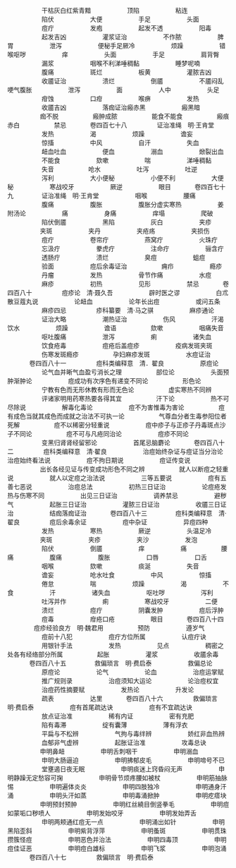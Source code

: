 <!-- { "loadSidebar": true } -->
　　 　　　 干枯灰白红紫青黯
　　 　　　 顶陷
　　 　　　 粘连
　　 　　　 陷伏
　　 　　　 大便
　　 　　　 手足
　　 　　　 头面
　　 　　　 痘疔
　　 　　　 发疱
　　 　　　 起发不透
　　 　　　 阳毒
　　 　　　 起发吉凶
　　 　　　 灌浆证治
　　 　　　 不作脓
　　 　　　 脾胃
　　 　　　 泄泻
　　 　　　 便秘手足厥冷
　　 　　　 烦躁
　　 　　　 错喉呕哕
　　 　　　 痒
　　 　　　 头面
　　 　　　 手足
　　 　　　 肩背臀
　　 　　　 漏浆
　　 　　　 咽喉不利涕唾稠黏
　　 　　　 睡梦呢喃
　　 　　　 腹痛
　　 　　　 斑烂
　　 　　　 板黄
　　 　　　 灌脓吉凶
　　 　　　 收靥证治
　　 　　　 溃烂
　　 　　　 倒靥
　　 　　　 不靥闷乱哽气腹胀
　　 　　　 泄泻
　　 　　　 面
　　 　　　 人中
　　 　　　 头足
　　 　　　 疳蚀
　　 　　　 口疳
　　 　　　 喉痹
　　 　　　 发热
　　 　　　 收靥吉凶
　　 　　　 落痂证治瘢赤黑
　　 　　　 瘢黑暗
　　　　　  痂不脱
　　　　　  瘢肿成脓
　　　　　  能食不能食
　　　　　  瘢痕赤白
　　　　　  禁忌
　　 　 卷四百七十八
　　 　　 证治准绳　明·王肯堂
　　 　　　 发热
　　 　　　 渴
　　 　　　 烦躁
　　 　　　 谵妄
　　 　　　 惊搐
　　 　　　 中风
　　 　　　 自汗
　　 　　　 失血
　　 　　　 衄血吐血
　　 　　　 便血
　　 　　　 溺血
　　 　　　 焮裂出血
　　 　　　 不能食
　　 　　　 欬嗽
　　 　　　 喘
　　 　　　 涕唾稠黏
　　 　　　 失音
　　　　　  呛水
　　 　　　 吐泻
　　 　　　 吐逆
　　 　　　 泻利
　　 　　　 大小便秘
　　 　　　 小便不利
　　 　　　 大便秘
　　 　　　 寒战咬牙
　　 　　　 厥逆
　　 　　　 眼目
　　 　 卷四百七十九
　　　　  证治准绳　明·王肯堂
　　 　　　 咽喉
　　 　　　 腰痛
　　 　　　 腹痛
　　 　　　 腹胀
　　 　　　 腹胀分虚实寒热
　　 　　　 姜附汤论
　　 　　　 痛
　　 　　　 身痛
　　 　　　 痒塌
　　 　　　 爬破
　　 　　　 陷伏倒靥
　　 　　　 黑陷
　　 　　　 灰白
　　 　　　 夹疹
　　　　　  夹斑
　　 　　　 夹丹
　　 　　　 夹疮疡
　　 　　　 夹损伤
　　 　　　 痘疔
　　 　　　 卷帘疔
　　 　　　 燕窝疔
　　 　　　 火珠疔
　　 　　　 忘汲疔
　　 　　　 豢虎疔
　　 　　　 注命疔
　　 　　　 骊含疔
　　 　　　 透肠疔
　　 　　　 溃烂
　　 　　　 臭痘
　　 　　　 蛆痘
　　 　　　 验面
　　 　　　 痘后余毒证治
　　　　　  痈疖
　　 　　　 瘾疹
　　 　　　 丹瘤
　　 　　　 发热
　　 　　　 骨节作痛
　　 　　　 水痘
　　 　　　 麻疹
　　 　　　 初热
　　 　　　 见形
　　 　　　 禁忌
　　 　 卷四百八十
　　 　　 痘疹论　清·聂久吾
　　 　　　 辟时医之谬
　　 　　　 白朮散豆蔻丸说
　　 　　　 论衄血
　　 　　　 论年长出痘
　　 　　　 或问五条
　　 　　　 麻疹四忌
　　 　　 疹科纂要　清·马之骐
　　 　　　 麻疹通论
　　 　　　 证治大略
　　 　　　 潮热证治
　　 　　　 伤风
　　 　　　 汗渴饮水
　　 　　　 烦躁
　　 　　　 谵语
　　　　　  欬嗽
　　 　　　 咽痛失音
　　 　　　 呕吐腹痛
　　 　　　 泄泻
　　 　　　 痢
　　 　　　 诸失血
　　 　　　 饮食疮毒
　　 　　　 痘疮后盖痘疹
　　 　　　 疫病发斑夹斑
　　 　　　 伤寒发斑瘾疹
　　　　　  孕妇麻疹发斑
　　 　　　 水痘证治
　　 　 卷四百八十一
　　 　　 痘科类编释意　清．翟良
　　 　　　 原痘论
　　 　　　 论气血并晰气血盈亏消长之理　　 　　　 部位论
　　 　　　 头面预肿渐肿论
　　 　　　 痘成功有次序色有递变不同论　　 　　　 形色论
　　 　　　 宁教有色而无形休教有形而无色论　　 　　　 虚实寒热不同辨
　　 　　　 评诸家明用药寒热要各得其宜　　 　　　 汗下论
　　 　　　 热不可尽除说
　　 　　　 解毒化毒论
　　 　　　 痘不为害惟毒为害论
　　　　　  痘有成色当就其成色而成就之治法不可执一论　　 　　　 气尊血分者生毒参阳位者死解　　 　　　 痘不以稀密分轻重说
　　 　　　 痘中疹子与正疹子丹毒斑点沙子不同论　　 　　　 痘不可与凡疮同治论
　　 　　　 痘疹不同论
　　 　　　 变黑归肾肾经留邪论
　　 　　　 首尾忌脑麝论
　　 　 卷四百八十二
　　 　　 痘科类编释意　清·翟良
　　 　　　 治痘始终杂证与痘证当分治论　　 　　　 治痘始终看法说
　　 　　　 痘不拘日期说
　　 　　　 痘证传变说
　　　　　  出长各经见证与传变成功形色不同之辨　　 　　　 就人以断痘之轻重说
　　 　　　 就人以定痘之治法说
　　 　　　 三等五要说
　　 　　　 痘有五善七恶说
　　 　　　 治痘总法
　　 　　　 初热三日证治
　　 　　　 论痘疮发热与伤寒不同
　　 　　　 出见三日证治
　　 　　　 调养禁忌
　　 　　　 避秽气
　　 　　　 起胀三日证治
　　 　　　 灌脓三日证治
　　 　　　 收靥三日证治
　　 　　　 结痂落痂证治
　　 　 卷四百八十三
　　　　  痘科类编释意　清·翟良
　　 　　     痘后余毒余证
　　 　　　 痘中杂证
　　 　　　 异痘四种
　　 　　　 发热
　　 　　　 寒热
　　 　　　 厥逆
　　 　　　 头温足冷
　　　　　  夹斑
　　 　　　 夹疹
　　 　　　 夹沙
　　 　　　 发泡
　　 　　　 陷伏
　　 　　　 倒靥
　　 　　　 痒
　　 　　　 痛
　　　　　  腰痛
　　 　　　 腹痛
　　 　　　 腹胀
　　 　　　 口唇
　　 　　　 口舌
　　 　　　 咽喉
　　 　　　 欬嗽
　　 　　　 痰涎
　　 　　　 失音
　　 　　　 谵妄
　　 　　　 呛水吐食
　　 　　　 中风
　　 　　　 惊搐
　　 　　　 倦怠
　　 　　　 喘
　　 　　　 烦躁
　　 　　　 渴
　　 　　　 不食
　　 　　　 汗
　　 　　　 诸失血
　　 　　　 呕吐哕
　　 　　　 泻利
　　 　　　 吐泻并作
　　 　　　 痢
　　 　　　 寒战咬牙
　　 　　　 二便
　　 　　　 溃烂
　　 　　　 痘疔
　　 　　　 阴囊发肿
　　 　　　 痘后浮肿
　　 　　　 痘毒
　　 　　　 疳疮口疮
　　 　　　 眼目
　　 　 卷四百八十四
　　　　  痘疹经验良方　明·魏君用　　 　　　 预防
　　 　　　 遵岁气
　　 　　　 痘前十八犯
　　 　　　 痘疔方位所属
　　 　　　 认痘疔诀
　　 　　　 用银针手法
　　 　　　 发热
　　 　　　 见点
　　 　　　 稠密之处各有经络部分所属　　 　　　 起胀
　　 　　　 灌浆
　　 　　　 收靥余毒
　　 　 卷四百八十五
　　　　  救偏琐言　明·费启泰
　　 　　　 救偏总论
　　 　　　 原痘论
　　 　　　 论气
　　 　　　 论血
　　 　　　 治痘运掌赋
　　 　　　 推广规则录
　　 　　　 治痘须知大运论
　　 　　　 论治痘权宜
　　 　　　 治痘药性摘要赋
　　 　　　 发热论
　　 　　　 升发论
　　 　　　 疏表
　　 　　　 达里
　　 　 卷四百八十六
　　 　　 救偏琐言　明·费启泰
　　 　　　 痘有首尾疏达诀
　　 　　　 痘有不宜疏达诀
　　 　　　 放点证治准
　　 　　　 稀有内证
　　 　　　 密有充肥
　　 　　　 陷有毒滞
　　 　　　 绽有囊薄
　　 　　　 薄有浮衣
　　 　　　 平扁与不松辨
　　 　　　 气拘与毒绊辨
　　 　　　 娇红非血热辨
　　 　　　 血郁非气虚辨
　　 　　　 起胀证治准
　　 　　　 攻毒总诀
　　　　　  申明鼻衄
　　 　　　 申明舌刺咽干
　　 　　　 申明溺血
　　 　　　 申明大肠逼迫
　　 　　　 申明拂郁皮毛
　　 　　　 申明啼号不已
　　 　　　 堂壅遏日夜无眠
　　 　　　 申明痰迷上窍昏闷无声
　　 　　　 申明静躁无定愁容可掬
　　 　　　 申明骨节烦疼腰如被杖
　　 　　　 申明筋抽脉惕
　　 　　　 申明遍体炎炎
　　 　　　 申明四肢独冷
　　 　　　 申明通身汗涌
　　 　　　 申明头汗如蒸
　　 　　　 申明毒涌掀肿
　　 　　　 申明疙瘩块
　　　　　  申明预封预肿
　　 　　　 申明红丝繞目倒竖拳毛
　　 　　　 申明痘如蒙垢口秽喷人
　　 　　　 申明发始咬牙
　　 　　　 申明发始弄舌
　　 　　　 申明两颊通红痘无一点
　　 　　　 申明涌出如针
　　 　　　 申明黑陷歪斜
　　 　　　 申明紫背浮萍
　　 　　　 申明蚤斑
　　 　　　 申明贯珠攒簇怪痘
　　 　　　 申明恶色并治法
　　 　　　 申明四毒顶
　　 　　　 申明痘佳证恶
　　 　　　 申明痘白雄标
　　 　　　 申明飞浆
　　 　　　 申明泡涌
　　 　 卷四百八十七
　　 　　 救偏琐言　明·费启泰

